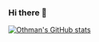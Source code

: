 ### Hi there 👋

[![Othman's GitHub stats](https://github-readme-stats.vercel.app/api?username=Ojabrane)](https://github.com/Ojabrane/github-readme-stats)
